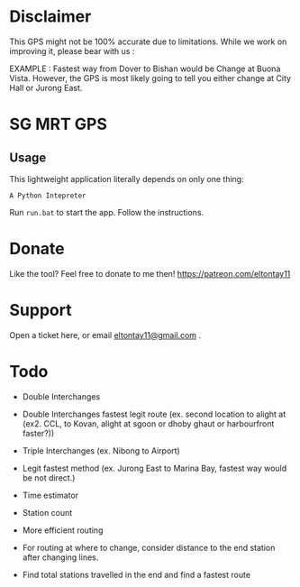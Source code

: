 

# Disclaimer
This GPS might not be 100% accurate due to limitations. While we work on improving it, please bear with us :

EXAMPLE : Fastest way from Dover to Bishan would be Change at Buona Vista. However, the GPS is most likely going to tell you either change at City Hall or Jurong East. 

# SG MRT GPS

## Usage

This lightweight application literally depends on only one thing:
```
A Python Intepreter
```

Run ```run.bat``` to start the app. Follow the instructions.

# Donate

Like the tool? Feel free to donate to me then! https://patreon.com/eltontay11

# Support

Open a ticket here, or email eltontay11@gmail.com . 

# Todo

- Double Interchanges 

- Double Interchanges fastest legit route (ex. second location to alight at (ex2. CCL, to Kovan, alight at sgoon or dhoby ghaut or harbourfront faster?))

- Triple Interchanges (ex. Nibong to Airport)

- Legit fastest method (ex. Jurong East to Marina Bay, fastest way would be not direct.)

- Time estimator

- Station count

- More efficient routing

- For routing at where to change, consider distance to the end station after changing lines.

- Find total stations travelled in the end and find a fastest route